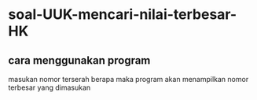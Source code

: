 # soal-UUK-mencari-nilai-terbesar-HK

## cara menggunakan program
masukan nomor terserah berapa maka program akan menampilkan nomor terbesar yang dimasukan
